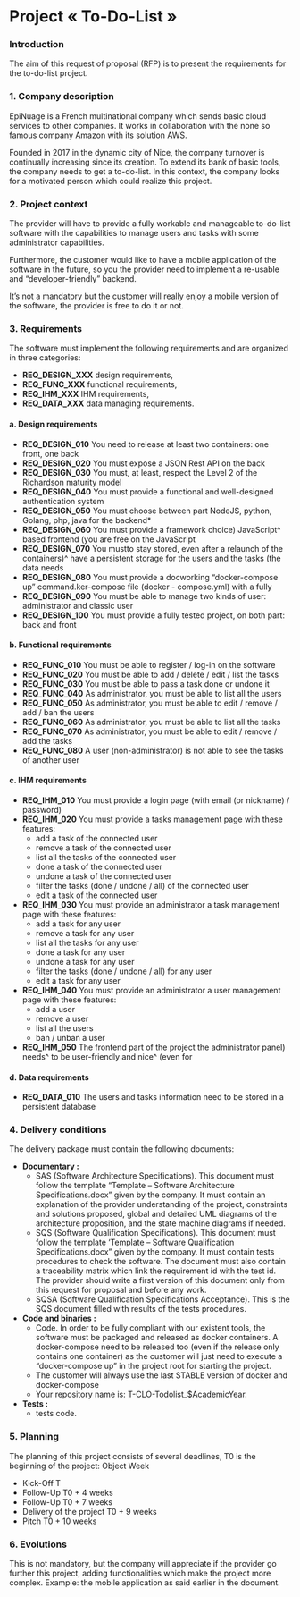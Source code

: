 # Project « To-Do-List »


### Introduction

The aim of this request of proposal (RFP) is to present the requirements for the to-do-list project.

### 1. Company description

EpiNuage is a French multinational company which sends basic cloud services to other companies.
It works in collaboration with the none so famous company Amazon with its solution AWS.

Founded in 2017 in the dynamic city of Nice, the company turnover is continually increasing since
its creation. To extend its bank of basic tools, the company needs to get a to-do-list. In this context,
the company looks for a motivated person which could realize this project.

### 2. Project context

The provider will have to provide a fully workable and manageable to-do-list software with the
capabilities to manage users and tasks with some administrator capabilities.

Furthermore, the customer would like to have a mobile application of the software in the future,
so you the provider need to implement a re-usable and “developer-friendly” backend.

It’s not a mandatory but the customer will really enjoy a mobile version of the software, the
provider is free to do it or not.

### 3. Requirements

The software must implement the following requirements and are organized in three categories:

- **REQ_DESIGN_XXX** design requirements,
- **REQ_FUNC_XXX** functional requirements,
- **REQ_IHM_XXX** IHM requirements,
- **REQ_DATA_XXX** data managing requirements.

#### a. Design requirements

- **REQ_DESIGN_010** You need to release at least two containers: one front, one back
- **REQ_DESIGN_020** You must expose a JSON Rest API on the back
- **REQ_DESIGN_030** You must, at least, respect the Level 2 of the Richardson maturity model
- **REQ_DESIGN_040** You must provide a functional and well-designed authentication system
- **REQ_DESIGN_050** You must choose between part NodeJS, python, Golang, php, java for the backend*
- **REQ_DESIGN_060** You must provide a framework choice) JavaScript^ based frontend (you are free on the JavaScript
- **REQ_DESIGN_070** You mustto stay stored, even after a relaunch of the containers)^ have a persistent storage for the users and the tasks (the data needs
- **REQ_DESIGN_080** You must provide a docworking “docker-compose up” command.ker-compose file (docker - compose.yml) with a fully
- **REQ_DESIGN_090** You must be able to manage two kinds of user: administrator and classic user
- **REQ_DESIGN_100** You must provide a fully tested project, on both part: back and front

#### b. Functional requirements

- **REQ_FUNC_010** You must be able to register / log-in on the software
- **REQ_FUNC_020** You must be able to add / delete / edit / list the tasks
- **REQ_FUNC_030** You must be able to pass a task done or undone it
- **REQ_FUNC_040** As administrator, you must be able to list all the users
- **REQ_FUNC_050** As administrator, you must be able to edit / remove / add / ban the users
- **REQ_FUNC_060** As administrator, you must be able to list all the tasks
- **REQ_FUNC_070** As administrator, you must be able to edit / remove / add the tasks
- **REQ_FUNC_080** A user (non-administrator) is not able to see the tasks of another user

#### c. IHM requirements

- **REQ_IHM_010** You must provide a login page (with email (or nickname) / password)
- **REQ_IHM_020** You must provide a tasks management page with these features:
  - add a task of the connected user
  - remove a task of the connected user
  - list all the tasks of the connected user
  - done a task of the connected user
  - undone a task of the connected user
  - filter the tasks (done / undone / all) of the connected user
  - edit a task of the connected user
- **REQ_IHM_030** You must provide an administrator a task management page with these features:
  - add a task for any user
  - remove a task for any user
  - list all the tasks for any user
  - done a task for any user
  - undone a task for any user
  - filter the tasks (done / undone / all) for any user
  - edit a task for any user
- **REQ_IHM_040** You must provide an administrator a user management page with these features:
  - add a user
  - remove a user
  - list all the users
  - ban / unban a user
- **REQ_IHM_050** The frontend part of the project the administrator panel) needs^ to be user-friendly and nice^ (even for

#### d. Data requirements

- **REQ_DATA_010** The users and tasks information need to be stored in a persistent database

### 4. Delivery conditions

The delivery package must contain the following documents:
- **Documentary :**
  - SAS (Software Architecture Specifications). This document must follow the template “Template – Software Architecture Specifications.docx” given by the company. It must contain an explanation of the provider understanding of the project, constraints and solutions proposed, global and detailed UML diagrams of the architecture proposition, and the state machine diagrams if needed.
  - SQS (Software Qualification Specifications). This document must follow the template ‘Template – Software Qualification Specifications.docx” given by the company. It must contain tests procedures to check the software. The document must also contain a traceability matrix which link the requirement id with the test id. The provider should write a first version of this document only from this request for proposal and before any work.
  - SQSA (Software Qualification Specifications Acceptance). This is the SQS document filled with results of the tests procedures.
- **Code and binaries :**
  - Code. In order to be fully compliant with our existent tools, the software must be packaged and released as docker containers. A docker-compose need to be released too (even if the release only contains one container) as the customer will just need to execute a “docker-compose up” in the project root for starting the project.
  - The customer will always use the last STABLE version of docker and docker-compose
  - Your repository name is: T-CLO-Todolist_$AcademicYear.
- **Tests :**
  - tests code.

### 5. Planning

The planning of this project consists of several deadlines, T0 is the beginning of the project:
Object Week
- Kick-Off T
- Follow-Up T0 + 4 weeks
- Follow-Up T0 + 7 weeks
- Delivery of the project T0 + 9 weeks
- Pitch T0 + 10 weeks

### 6. Evolutions

This is not mandatory, but the company will appreciate if the provider go further this project,
adding functionalities which make the project more complex. Example: the mobile application as said
earlier in the document.
